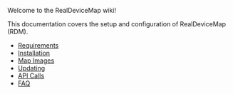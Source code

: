 Welcome to the RealDeviceMap wiki!

This documentation covers the setup and configuration of RealDeviceMap (RDM).

- [Requirements](1.-Requirements)
- [Installation](2.-Installation)
- [Map Images](3.-Map-Images)
- [Updating](4.-Updating)
- [API Calls](5.-API-Calls)
- [FAQ](6.-FAQ)